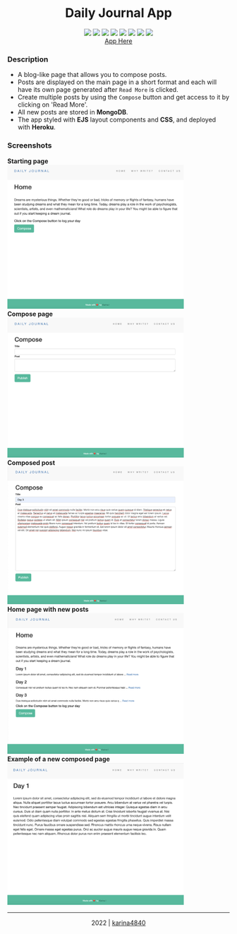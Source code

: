 # <div align="center"> Daily Journal App </div>

 <div align="center"> 
<img src="https://img.shields.io/badge/-CSS3-1572B6?logo=css3&logoColor=white&logoWidth=30"> 
<img src="https://img.shields.io/badge/-JavaScript-F0DB4F?logo=javascript&logoColor=white&logoWidth=30">
<img src="https://img.shields.io/badge/-Node.js-83CD29?logo=node.js&logoColor=white&logoWidth=30">
<img src="https://img.shields.io/badge/-Express-000000?logo=express&logoColor=white&logoWidth=30">
<img src="https://img.shields.io/badge/-JSON-000000?logo=json&logoColor=white&logoWidth=30">
<img src="https://img.shields.io/badge/-<EJS-CB6699?logo=ejs&logoColor=white&logoWidth=30">
<img src="https://img.shields.io/badge/-Heroku-6762A6?logo=heroku&logoColor=white&logoWidth=30">
<img src="https://img.shields.io/badge/-MongoDB-4FAA41?logo=mongodb&logoColor=white&logoWidth=30">
 <br>
  <a href="https://daily-journal-site-4840.herokuapp.com/">App Here</a>
</div>
 
### Description
- A blog-like page that allows you to compose posts. 
- Posts are displayed on the main page in a short format and each will have its own page generated after `Read More` is clicked.
- Create multiple posts by using the `Compose` button and get access to it by clicking on 'Read More'.
- All new posts are stored in **MongoDB**.
- The app styled with **EJS** layout components and **CSS**, and deployed with **Heroku**.
                                                    
### Screenshots
**Starting page <br>
<img src="https://github.com/karina4840/daily-journal-site-4840/blob/main/screens/journal-home-screen.png?raw=true" width=400> <br>
Compose page <br> 
<img src="https://github.com/karina4840/daily-journal-site-4840/blob/main/screens/journal-compose-screen.png?raw=true" width=400> <br>
Composed post <br> 
<img src="https://github.com/karina4840/daily-journal-site-4840/blob/main/screens/journal-compose-full-screen.png?raw=true" width=400> <br>
Home page with new posts <br>
<img src="https://github.com/karina4840/daily-journal-site-4840/blob/main/screens/journal-composed-screen.png?raw=true" width=400>  <br>
Example of a new composed page** <br>
<img src="https://github.com/karina4840/daily-journal-site-4840/blob/main/screens/journal-page-screen.png?raw=true" width=400>  <br>
***

<div align="center">
    2022 | <a href="https://github.com/karina4840"> karina4840 </a>
</div>

